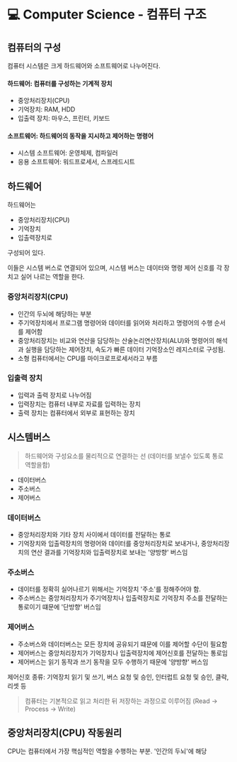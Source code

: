 # 💻 Computer Science - 컴퓨터 구조

## 컴퓨터의 구성

컴퓨터 시스템은 크게 하드웨어와 소프트웨어로 나누어진다.

#### 하드웨어: 컴퓨터를 구성하는 기계적 장치

- 중앙처리장치(CPU)
- 기억장치: RAM, HDD
- 입출력 장치: 마우스, 프린터, 키보드

#### 소프트웨어: 하드웨어의 동작을 지시하고 제어하는 명령어

- 시스템 소프트웨어: 운영체제, 컴파일러
- 응용 소프트웨어: 워드프로세서, 스프레드시트

## 하드웨어

하드웨어는

- 중앙처리장치(CPU)
- 기억장치
- 입출력장치로

구성되어 있다.

이들은 시스템 버스로 연결되어 있으며, 시스템 버스는 데이터와 명령 제어 신호를 각 장치고 실어 나르는 역할을 한다.

### 중앙처리장치(CPU)

- 인간의 두뇌에 해당하는 부분
- 주기억장치에서 프로그램 명령어와 데이터를 읽어와 처리하고 명령어의 수행 순서를 제어함
- 중앙처리장치는 비교와 연산을 담당하는 산술논리연산장치(ALU)와 명령어의 해석과 실행을 담당하는 제어장치, 속도가 빠른 데이터 기억장소인 레지스터로 구성됨.
- 소형 컴퓨터에서는 CPU를 마이크로프로세서라고 부름

### 입출력 장치

- 입력과 출력 장치로 나누어짐
- 입력장치는 컴퓨터 내부로 자료를 입력하는 장치
- 출력 장치는 컴퓨터에서 외부로 표현하는 장치

## 시스템버스

> 하드웨어와 구성요소를 물리적으로 연결하는 선 (데이터를 보낼수 있도록 통로 역할을함)

- 데이터버스
- 주소버스
- 제어버스

### 데이터버스

- 중앙처리장치와 기타 장치 사이에서 데이터를 전달하는 통로
- 기억장치와 입출력장치의 명령어와 데이터를 중앙처리장치로 보내거나, 중앙처리장치의 연산 결과를 기억장치와 입출력장치로 보내는 '양방향' 버스임

### 주소버스

- 데이터를 정확히 실어나르기 위해서는 기억장치 '주소'를 정해주어야 함.
- 주소버스는 중앙처리장치가 주기억장치나 입출력장치로 기억장치 주소를 전달하는 통로이기 떄문에 '단방향' 버스임

### 제어버스

- 주소버스와 데이터버스는 모든 장치에 공유되기 떄문에 이를 제어할 수단이 필요함
- 제어버스는 중앙처리장치가 기억장치나 입출력장치에 제어신호를 전달하는 통로임
- 제어버스는 읽기 동작과 쓰기 동작을 모두 수행하기 때문에 '양방향' 버스임

제어신호 종류: 기억장치 읽기 및 쓰기, 버스 요청 및 승인, 인터럽트 요청 및 승인, 클락, 리셋 등

> 컴퓨터는 기본적으로 읽고 처리한 뒤 저장하는 과정으로 이루어짐
> (Read -> Process -> Write)

## 중앙처리장치(CPU) 작동원리

CPU는 컴퓨터에서 가장 핵심적인 역할을 수행하는 부분. '인간의 두뇌'에 해당
